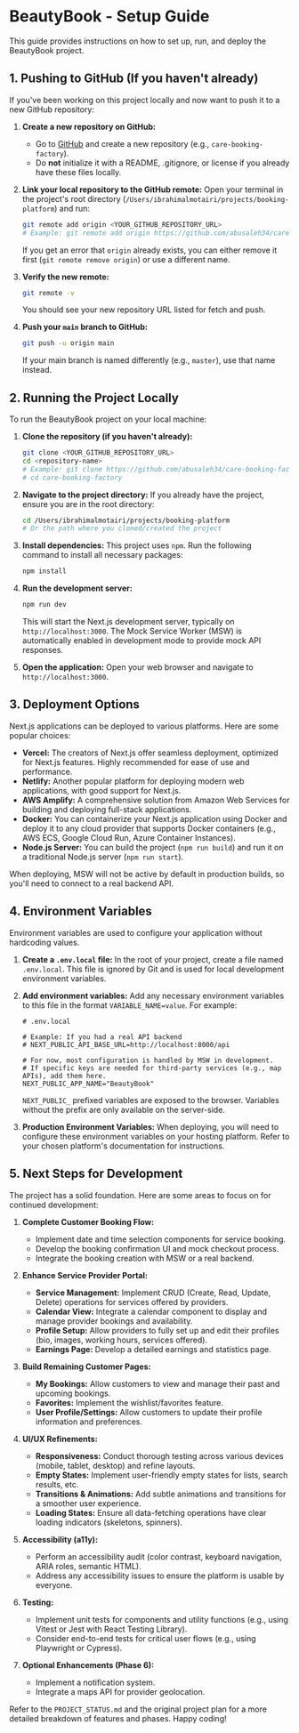 # BeautyBook - Setup Guide

This guide provides instructions on how to set up, run, and deploy the BeautyBook project.

## 1. Pushing to GitHub (If you haven't already)

If you've been working on this project locally and now want to push it to a new GitHub repository:

1.  **Create a new repository on GitHub:**
    *   Go to [GitHub](https://github.com) and create a new repository (e.g., `care-booking-factory`).
    *   Do **not** initialize it with a README, .gitignore, or license if you already have these files locally.

2.  **Link your local repository to the GitHub remote:**
    Open your terminal in the project's root directory (`/Users/ibrahimalmotairi/projects/booking-platform`) and run:
    ```bash
    git remote add origin <YOUR_GITHUB_REPOSITORY_URL>
    # Example: git remote add origin https://github.com/abusaleh34/care-booking-factory.git
    ```
    If you get an error that `origin` already exists, you can either remove it first (`git remote remove origin`) or use a different name.

3.  **Verify the new remote:**
    ```bash
    git remote -v
    ```
    You should see your new repository URL listed for fetch and push.

4.  **Push your `main` branch to GitHub:**
    ```bash
    git push -u origin main
    ```
    If your main branch is named differently (e.g., `master`), use that name instead.

## 2. Running the Project Locally

To run the BeautyBook project on your local machine:

1.  **Clone the repository (if you haven't already):**
    ```bash
    git clone <YOUR_GITHUB_REPOSITORY_URL>
    cd <repository-name> 
    # Example: git clone https://github.com/abusaleh34/care-booking-factory.git
    # cd care-booking-factory
    ```

2.  **Navigate to the project directory:**
    If you already have the project, ensure you are in the root directory:
    ```bash
    cd /Users/ibrahimalmotairi/projects/booking-platform 
    # Or the path where you cloned/created the project
    ```

3.  **Install dependencies:**
    This project uses `npm`. Run the following command to install all necessary packages:
    ```bash
    npm install
    ```

4.  **Run the development server:**
    ```bash
    npm run dev
    ```
    This will start the Next.js development server, typically on `http://localhost:3000`. The Mock Service Worker (MSW) is automatically enabled in development mode to provide mock API responses.

5.  **Open the application:**
    Open your web browser and navigate to `http://localhost:3000`.

## 3. Deployment Options

Next.js applications can be deployed to various platforms. Here are some popular choices:

*   **Vercel:** The creators of Next.js offer seamless deployment, optimized for Next.js features. Highly recommended for ease of use and performance.
*   **Netlify:** Another popular platform for deploying modern web applications, with good support for Next.js.
*   **AWS Amplify:** A comprehensive solution from Amazon Web Services for building and deploying full-stack applications.
*   **Docker:** You can containerize your Next.js application using Docker and deploy it to any cloud provider that supports Docker containers (e.g., AWS ECS, Google Cloud Run, Azure Container Instances).
*   **Node.js Server:** You can build the project (`npm run build`) and run it on a traditional Node.js server (`npm run start`).

When deploying, MSW will not be active by default in production builds, so you'll need to connect to a real backend API.

## 4. Environment Variables

Environment variables are used to configure your application without hardcoding values.

1.  **Create a `.env.local` file:**
    In the root of your project, create a file named `.env.local`. This file is ignored by Git and is used for local development environment variables.

2.  **Add environment variables:**
    Add any necessary environment variables to this file in the format `VARIABLE_NAME=value`. For example:
    ```env
    # .env.local

    # Example: If you had a real API backend
    # NEXT_PUBLIC_API_BASE_URL=http://localhost:8000/api

    # For now, most configuration is handled by MSW in development.
    # If specific keys are needed for third-party services (e.g., map APIs), add them here.
    NEXT_PUBLIC_APP_NAME="BeautyBook"
    ```
    `NEXT_PUBLIC_` prefixed variables are exposed to the browser. Variables without the prefix are only available on the server-side.

3.  **Production Environment Variables:**
    When deploying, you will need to configure these environment variables on your hosting platform. Refer to your chosen platform's documentation for instructions.

## 5. Next Steps for Development

The project has a solid foundation. Here are some areas to focus on for continued development:

1.  **Complete Customer Booking Flow:**
    *   Implement date and time selection components for service booking.
    *   Develop the booking confirmation UI and mock checkout process.
    *   Integrate the booking creation with MSW or a real backend.

2.  **Enhance Service Provider Portal:**
    *   **Service Management:** Implement CRUD (Create, Read, Update, Delete) operations for services offered by providers.
    *   **Calendar View:** Integrate a calendar component to display and manage provider bookings and availability.
    *   **Profile Setup:** Allow providers to fully set up and edit their profiles (bio, images, working hours, services offered).
    *   **Earnings Page:** Develop a detailed earnings and statistics page.

3.  **Build Remaining Customer Pages:**
    *   **My Bookings:** Allow customers to view and manage their past and upcoming bookings.
    *   **Favorites:** Implement the wishlist/favorites feature.
    *   **User Profile/Settings:** Allow customers to update their profile information and preferences.

4.  **UI/UX Refinements:**
    *   **Responsiveness:** Conduct thorough testing across various devices (mobile, tablet, desktop) and refine layouts.
    *   **Empty States:** Implement user-friendly empty states for lists, search results, etc.
    *   **Transitions & Animations:** Add subtle animations and transitions for a smoother user experience.
    *   **Loading States:** Ensure all data-fetching operations have clear loading indicators (skeletons, spinners).

5.  **Accessibility (a11y):**
    *   Perform an accessibility audit (color contrast, keyboard navigation, ARIA roles, semantic HTML).
    *   Address any accessibility issues to ensure the platform is usable by everyone.

6.  **Testing:**
    *   Implement unit tests for components and utility functions (e.g., using Vitest or Jest with React Testing Library).
    *   Consider end-to-end tests for critical user flows (e.g., using Playwright or Cypress).

7.  **Optional Enhancements (Phase 6):**
    *   Implement a notification system.
    *   Integrate a maps API for provider geolocation.

Refer to the `PROJECT_STATUS.md` and the original project plan for a more detailed breakdown of features and phases.
Happy coding!
